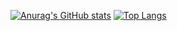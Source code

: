 [![Anurag's GitHub stats](https://github-readme-stats.vercel.app/api?username=luviahehe&show_icons=true&count_private=true)](https://github.com/anuraghazra/github-readme-stats)
[![Top Langs](https://github-readme-stats.vercel.app/api/top-langs/?username=luviahehe)](https://github.com/anuraghazra/github-readme-stats)
